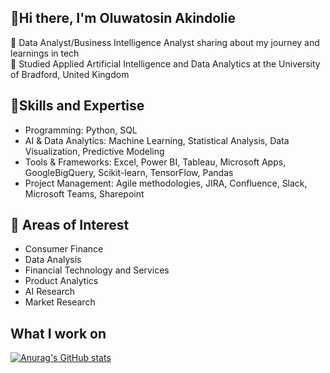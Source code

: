 ## 👋Hi there, I'm Oluwatosin Akindolie

🔭 Data Analyst/Business Intelligence Analyst sharing about my journey and learnings in tech<br/>
🌱 Studied Applied Artificial Intelligence and Data Analytics at the University of Bradford, United Kingdom<br/>

## 💼Skills and Expertise
- Programming: Python, SQL
- AI & Data Analytics: Machine Learning, Statistical Analysis, Data Visualization, Predictive Modeling
- Tools & Frameworks: Excel, Power BI, Tableau, Microsoft Apps, GoogleBigQuery, Scikit-learn, TensorFlow, Pandas
- Project Management: Agile methodologies, JIRA, Confluence, Slack, Microsoft Teams, Sharepoint

## 🌟 Areas of Interest
- Consumer Finance
- Data Analysis
- Financial Technology and Services
- Product Analytics
- AI Research
- Market Research

## What I work on
[![Anurag's GitHub stats](https://github-readme-stats.vercel.app/api?username=stella0a)](https://github.com/anuraghazra/github-readme-stats)
